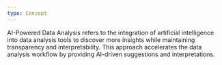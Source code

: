 ```yaml
---
type: Concept
---
```


AI-Powered Data Analysis refers to the integration of artificial intelligence into data analysis tools to discover more insights while maintaining transparency and interpretability. This approach accelerates the data analysis workflow by providing AI-driven suggestions and interpretations.